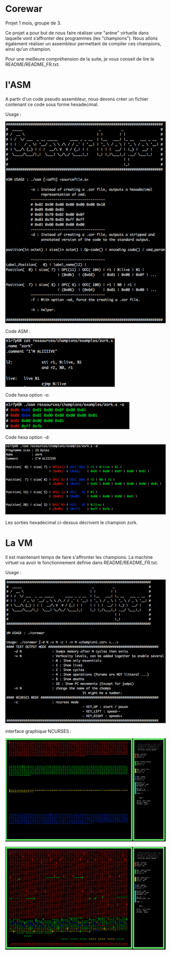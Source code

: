 # Corewar

Projet 1 mois, groupe de 3.

Ce projet a pour but de nous faire réaliser une "arène" virtuelle dans laquelle
vont s’affronter des programmes (les "champions"). Nous allons également réaliser un
assembleur permettant de compiler ces champions, ainsi qu’un champion.

Pour une meilleure compréhension de la suite, je vous conseil de lire le README/README_FR.txt.

# l'ASM

A partir d'un code pseudo assembleur, nous devons créer un fichier contenant ce code
sous forme hexadecimal.

Usage :

![usage](./images/corewar_asm_helper.png)

Code ASM :

![zork](./images/corewar_asm_zork.png)

Code hexa option -o:

![asmo](./images/corewar_asm_o.png)

Code hexa option -d:

![asmd](./images/corewar_asm_d.png)

Les sorties hexadecimal ci-dessus décrivent le champion zork.

# La VM

Il est maintenant temps de faire s'affronter les champions. La machine virtuel va avoir le fonctionnement definie dans README/README_FR.txt.

Usage :

![vm_helper](./images/corewar_vm_helper.png)

interface graphique NCURSES :

![vm1](./images/corewar_vm_1.png)

![vm2](./images/corewar_vm_2.png)
